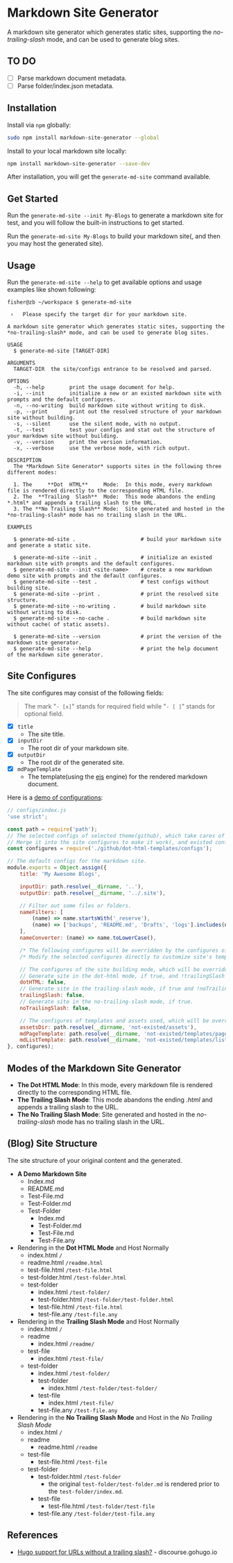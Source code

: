 # Markdown Site Generator

<!-- > 2018-07-16T21:15:25+0800 -->

A markdown site generator which generates static sites, supporting the *no-trailing-slash* mode, and can be used to generate blog sites.

## TO DO

- [ ] Parse markdown document metadata.
- [ ] Parse folder/index.json metadata.

## Installation

Install via `npm` globally:

```bash
sudo npm install markdown-site-generator --global
```

Install to your local markdown site locally:

```bash
npm install markdown-site-generator --save-dev
```

After installation, you will get the `generate-md-site` command available.

## Get Started

Run the `generate-md-site --init My-Blogs` to generate a markdown site for test,
and you will follow the built-in instructions to get started.

Run the `generate-md-site My-Blogs` to build your markdown site(, and then you may host the generated site).

## Usage

Run the `generate-md-site --help` to get available options and usage examples like shown following:

```text
fisher@zb ~/workspace $ generate-md-site

 ›   Please specify the target dir for your markdown site.

A markdown site generator which generates static sites, supporting the *no-trailing-slash* mode, and can be used to generate blog sites.

USAGE
  $ generate-md-site [TARGET-DIR]

ARGUMENTS
  TARGET-DIR  the site/configs entrance to be resolved and parsed.

OPTIONS
  -h, --help        print the usage document for help.
  -i, --init        initialize a new or an existed markdown site with prompts and the default configures.
  -n, --no-writing  build markdown site without writing to disk.
  -p, --print       print out the resolved structure of your markdown site without building.
  -s, --silent      use the silent mode, with no output.
  -t, --test        test your configs and stat out the structure of your markdown site without building.
  -v, --version     print the version information.
  -x, --verbose     use the verbose mode, with rich output.

DESCRIPTION
  The *Markdown Site Generator* supports sites in the following three different modes:

  1. The     **Dot  HTML**     Mode:  In this mode, every markdown file is rendered directly to the corresponding HTML file.
  2. The  **Trailing  Slash**  Mode:  This mode abandons the ending *.html* and appends a trailing slash to the URL.
  3. The **No Trailing Slash** Mode:  Site generated and hosted in the *no-trailing-slash* mode has no trailing slash in the URL.

EXAMPLES

  $ generate-md-site .                     # build your markdown site and generate a static site.

  $ generate-md-site --init .              # initialize an existed markdown site with prompts and the default configures.
  $ generate-md-site --init <site-name>    # create a new markdown demo site with prompts and the default configures.
  $ generate-md-site --test .              # test configs without building site.
  $ generate-md-site --print .             # print the resolved site structure.
  $ generate-md-site --no-writing .        # build markdown site without writing to disk.
  $ generate-md-site --no-cache .          # build markdown site without cache( of static assets).

  $ generate-md-site --version             # print the version of the markdown site generator.
  $ generate-md-site --help                # print the help document of the markdown site generator.
```

## Site Configures

The site configures may consist of the following fields:

> The mark "`- [x]`" stands for required field while "`- [ ]`" stands for optional field.

- [x] `title`
	- The site title.
- [x] `inputDir`
	- The root dir of your markdown site.
- [x] `outputDir`
	- The root dir of the generated site.
- [x] `mdPageTemplate`
	- The template(using the [ejs](http://ejs.co/) engine) for the rendered markdown document.

Here is a [demo of configurations](configs/index.js):

```js
// configs/index.js
'use strict';

const path = require('path');
// The selected configs of selected theme(github), which take cares of used templates and selected mode.
// Merge it into the site configures to make it work(, and existed configures may be overridden).
const configures = require('./github/dot-html-templates/configs');

// The default configs for the markdown site.
module.exports = Object.assign({
	title: 'My Awesome Blogs',

	inputDir: path.resolve(__dirname, '..'),
	outputDir: path.resolve(__dirname, '../.site'),

	// Filter out some files or folders.
	nameFilters: [
		(name) => name.startsWith('_reserve'),
		(name) => ['backups', 'README.md', 'Drafts', 'logs'].includes(name),
	],
	nameConverter: (name) => name.toLowerCase(),

	/* The following configures will be overridden by the configures of selected theme. */
	/* Modify the selected configures directly to customize site's templates and mode. */

	// The configures of the site building mode, which will be overridden by the selected mode.
	// Generate site in the dot-html mode, if true, and !trailingSlash and !noTrailingSlash.
	dotHTML: false,
	// Generate site in the trailing-slash mode, if true and !noTrailingSlash.
	trailingSlash: false,
	// Generate site in the no-trailing-slash mode, if true.
	noTrailingSlash: false,

	// The configures of templates and assets used, which will be overridden by the selected templates.
	assetsDir: path.resolve(__dirname, 'not-existed/assets'),
	mdPageTemplate: path.resolve(__dirname, 'not-existed/templates/page.ejs'),
	mdListTemplate: path.resolve(__dirname, 'not-existed/templates/list.ejs'),
}, configures);
```

## Modes of the Markdown Site Generator

- **The Dot HTML Mode**:
In this mode, every markdown file is rendered directly to the corresponding HTML file.
- **The Trailing Slash Mode**:
This mode abandons the ending *.html* and appends a trailing slash to the URL.
- **The No Trailing Slash Mode**:
Site generated and hosted in the *no-trailing-slash* mode has no trailing slash in the URL.

## (Blog) Site Structure

The site structure of your original content and the generated.

- **A Demo Markdown Site**
	- Index.md
	- README.md
	- Test-File.md
	- Test-Folder.md
	- Test-Folder
		- Index.md
		- Test-Folder.md
		- Test-File.md
		- Test-File.any
- Rendering in the **Dot HTML Mode** and Host Normally
	- index.html `/`
	- readme.html `/readme.html`
	- test-file.html `/test-file.html`
	- test-folder.html `/test-folder.html`
	- test-folder
		- index.html `/test-folder/`
		- test-folder.html `/test-folder/test-folder.html`
		- test-file.html `/test-file.html`
		- test-file.any `/test-file.any`
- Rendering in the **Trailing Slash Mode** and Host Normally
	- index.html `/`
	- readme
		- index.html `/readme/`
	- test-file
		- index.html `/test-file/`
	- test-folder
		- index.html `/test-folder/`
		- test-folder
			- index.html `/test-folder/test-folder/`
		- test-file
			- index.html `/test-file/`
		- test-file.any `/test-file.any`
- Rendering in the **No Trailing Slash Mode** and Host in the *No Trailing Slash Mode*
	- index.html `/`
	- readme
		- readme.html `/readme`
	- test-file
		- test-file.html `/test-file`
	- test-folder
		- test-folder.html `/test-folder`
			- the original `test-folder/test-folder.md` is rendered prior to the `test-folder/index.md`.
		- test-file
			- test-file.html `/test-folder/test-file`
		- test-file.any `/test-folder/test-file.any`

## References

- [Hugo support for URLs without a trailing slash?](https://discourse.gohugo.io/t/hugo-support-for-urls-without-a-trailing-slash/6763) -
discourse.gohugo.io
